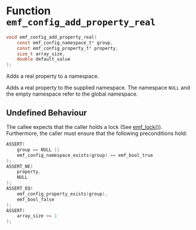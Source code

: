# Function `emf_config_add_property_real`

```c
void emf_config_add_property_real(
    const emf_config_namespace_t* group, 
    const emf_config_property_t* property, 
    size_t array_size, 
    double default_value
);
```
Adds a real property to a namespace.

Adds a real property to the supplied namespace. The namespace `NULL` and the empty namespace refer to the global namespace.

## Undefined Behaviour

The callee expects that the caller holds a lock (See [emf_lock()](./fn.emf_lock.md)). <br>
Furthermore, the caller must ensure that the following preconditions hold:

```c
ASSERT(
    group == NULL ||
    emf_config_namespace_exists(group) == emf_bool_true
);
ASSERT_NE(
    property,
    NULL
);
ASSERT_EQ(
    emf_config_property_exists(group),
    emf_bool_false
);
ASSERT(
    array_size >= 1
);
```